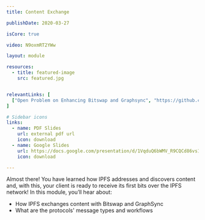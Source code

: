 ```yaml
---
title: Content Exchange

publishDate: 2020-03-27

isCore: true

video: N9oxmRT2YWw

layout: module

resources:
  - title: featured-image
    src: featured.jpg


relevantLinks: [
  ["Open Problem on Enhancing Bitswap and Graphsync", "https://github.com/protocol/ResNetLab/blob/master/OPEN_PROBLEMS/ENHANCED_BITSWAP_GRAPHSYNC.md"]
]

# Sidebar icons
links:
  - name: PDF Slides
    url: external pdf url
    icon: download
  - name: Google Slides
    url: https://docs.google.com/presentation/d/1VqduQ6bWMV_R9CQCd86vs1Ozw4WnA3bdO-h-wWilf_0/edit?usp=sharing
    icon: download

---
```


Almost there! You have learned how IPFS addresses and discovers content and, with this, your client is ready to receive its first bits over the IPFS network! In this module, you’ll hear about:

  - How IPFS exchanges content with Bitswap and GraphSync
  - What are the protocols' message types and workflows

<!--more-->
